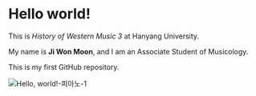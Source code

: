 # Hello world!

This is *History of Western Music 3* at Hanyang University.

My name is **Ji Won Moon**, and I am an Associate Student of Musicology.

This is my first GitHub repository.

![Hello, world!-피아노-1](https://github.com/user-attachments/assets/201d8251-e1b6-49c5-ba16-a72c9065446c)
